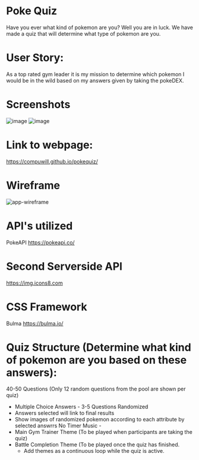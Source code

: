 # Poke Quiz
Have you ever what kind of pokemon are you? Well you are in luck. We have made a quiz that will determine what type of pokemon are you.

# User Story:
As a top rated gym leader it is my mission to determine which pokemon I would be in the wild based on my answers given by taking the pokeDEX.

# Screenshots
![image](https://user-images.githubusercontent.com/22924230/160008226-958b918c-96f9-4074-9e32-5857bb7a5e7b.png)
![image](https://user-images.githubusercontent.com/22924230/160008115-b9ac5108-c1c4-42a1-92e1-1cea85863c3b.png)


# Link to webpage:
https://compuwill.github.io/pokequiz/


# Wireframe
![app-wireframe](https://user-images.githubusercontent.com/95259338/151906141-f37cf430-12cf-4d6d-a372-22cdb3493bc1.PNG)

# API's utilized
PokeAPI
https://pokeapi.co/

# Second Serverside API
https://img.icons8.com

# CSS Framework
Bulma https://bulma.io/

# Quiz Structure (Determine what kind of pokemon are you based on these answers):
40-50 Questions (Only 12 random questions from the pool are shown per quiz)
  - Multiple Choice Answers - 3-5 Questions
Randomized
  - Answers selected will link to final results
  - Show images of randomized pokemon according to each attribute by selected answrrs
No Timer
Music - 
  - Main Gym Trainer Theme (To be played when participants are taking the quiz)
  - Battle Completion Theme (To be played once the quiz has finished. 
     - Add themes as a continuous loop while the quiz is active.
